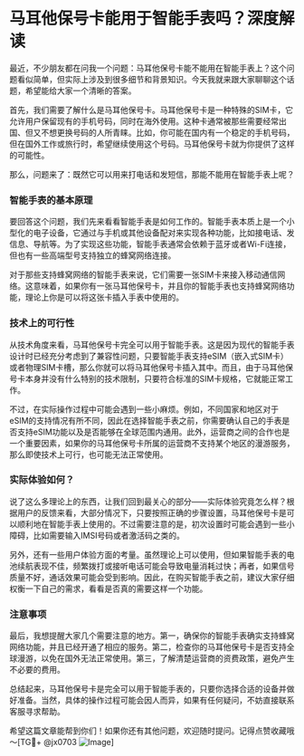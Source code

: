 # 马耳他保号卡能用于智能手表吗？深度解读

最近，不少朋友都在问我一个问题：马耳他保号卡能不能用在智能手表上？这个问题看似简单，但实际上涉及到很多细节和背景知识。今天我就来跟大家聊聊这个话题，希望能给大家一个清晰的答案。

首先，我们需要了解什么是马耳他保号卡。马耳他保号卡是一种特殊的SIM卡，它允许用户保留现有的手机号码，同时在海外使用。这种卡通常被那些需要经常出国、但又不想更换号码的人所青睐。比如，你可能在国内有一个稳定的手机号码，但在国外工作或旅行时，希望继续使用这个号码。马耳他保号卡就为你提供了这样的可能性。

那么，问题来了：既然它可以用来打电话和发短信，那能不能用在智能手表上呢？

### 智能手表的基本原理

要回答这个问题，我们先来看看智能手表是如何工作的。智能手表本质上是一个小型化的电子设备，它通过与手机或其他设备配对来实现各种功能，比如接电话、发信息、导航等。为了实现这些功能，智能手表通常会依赖于蓝牙或者Wi-Fi连接，但也有一些高端型号支持独立的蜂窝网络连接。

对于那些支持蜂窝网络的智能手表来说，它们需要一张SIM卡来接入移动通信网络。这意味着，如果你有一张马耳他保号卡，并且你的智能手表也支持蜂窝网络功能，理论上你是可以将这张卡插入手表中使用的。

### 技术上的可行性

从技术角度来看，马耳他保号卡完全可以用于智能手表。这是因为现代的智能手表设计时已经充分考虑到了兼容性问题，只要智能手表支持eSIM（嵌入式SIM卡）或者物理SIM卡槽，那么你就可以将马耳他保号卡插入其中。而且，由于马耳他保号卡本身并没有什么特别的技术限制，只要符合标准的SIM卡规格，它就能正常工作。

不过，在实际操作过程中可能会遇到一些小麻烦。例如，不同国家和地区对于eSIM的支持情况有所不同，因此在选择智能手表之前，你需要确认自己的手表是否支持eSIM功能以及是否能够在全球范围内通用。此外，运营商之间的合作也是一个重要因素，如果你的马耳他保号卡所属的运营商不支持某个地区的漫游服务，那么即使技术上可行，也可能无法正常使用。

### 实际体验如何？

说了这么多理论上的东西，让我们回到最关心的部分——实际体验究竟怎么样？根据用户的反馈来看，大部分情况下，只要按照正确的步骤设置，马耳他保号卡是可以顺利地在智能手表上使用的。不过需要注意的是，初次设置时可能会遇到一些小障碍，比如需要输入IMSI号码或者激活码之类的。

另外，还有一些用户体验方面的考量。虽然理论上可以使用，但如果智能手表的电池续航表现不佳，频繁拨打或接听电话可能会导致电量消耗过快；再者，如果信号质量不好，通话效果可能会受到影响。因此，在购买智能手表之前，建议大家仔细权衡一下自己的需求，看看是否真的需要这样一个功能。

### 注意事项

最后，我想提醒大家几个需要注意的地方。第一，确保你的智能手表确实支持蜂窝网络功能，并且已经开通了相应的服务。第二，检查你的马耳他保号卡是否支持全球漫游，以免在国外无法正常使用。第三，了解清楚运营商的资费政策，避免产生不必要的费用。

总结起来，马耳他保号卡是完全可以用于智能手表的，只要你选择合适的设备并做好准备。当然，具体的操作过程可能会因人而异，如果有任何疑问，不妨直接联系客服寻求帮助。

希望这篇文章能帮到你们！如果你还有其他问题，欢迎随时提问。记得点赞收藏哦～[TG💪+ @jx0703 ![Image](https://github.com/user-attachments/assets/dbca1d08-cadb-493c-b0ec-ad6f7a83f270)]